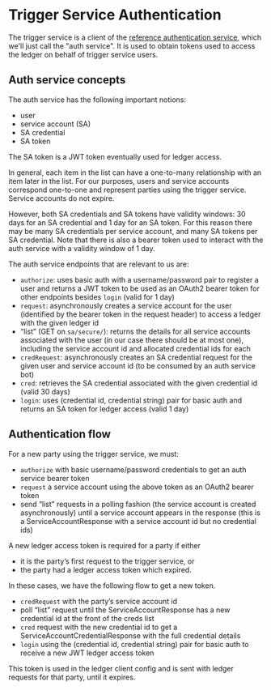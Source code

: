 # Trigger Service Authentication

The trigger service is a client of the
[reference authentication service](https://github.com/digital-asset/ref-ledger-authenticator),
which we'll just call the "auth service".
It is used to obtain tokens used to access the ledger on behalf of trigger service users.

## Auth service concepts

The auth service has the following important notions:
 * user
 * service account (SA)
 * SA credential
 * SA token

The SA token is a JWT token eventually used for ledger access.

In general, each item in the list can have a one-to-many relationship with an item later in the list.
For our purposes, users and service accounts correspond one-to-one and represent parties using the trigger service.
Service accounts do not expire.

However, both SA credentials and SA tokens have validity windows: 30 days for an SA credential and 1 day for an SA token.
For this reason there may be many SA credentials per service account, and many SA tokens per SA credential.
Note that there is also a bearer token used to interact with the auth service with a validity window of 1 day.

The auth service endpoints that are relevant to us are:
 * `authorize`: uses basic auth with a username/password pair to register a user and returns a JWT token to be used as an OAuth2 bearer token for other endpoints besides `login` (valid for 1 day)
 * `request`: asynchronously creates a service account for the user (identified by the bearer token in the request header) to access a ledger with the given ledger id
 * “list” (GET on `sa/secure/`): returns the details for all service accounts associated with the user (in our case there should be at most one), including the service account id and allocated credential ids for each
 * `credRequest`: asynchronously creates an SA credential request for the given user and service account id (to be consumed by an auth service bot)
 * `cred`: retrieves the SA credential associated with the given credential id (valid 30 days)
 * `login`: uses (credential id, credential string) pair for basic auth and returns an SA token for ledger access (valid 1 day)
 
## Authentication flow 

For a new party using the trigger service, we must:
 * `authorize` with basic username/password credentials to get an auth service bearer token
 * `request` a service account using the above token as an OAuth2 bearer token
 * send “list” requests in a polling fashion (the service account is created asynchronously) until a service account appears in the response (this is a ServiceAccountResponse with a service account id but no credential ids)

A new ledger access token is required for a party if either
 * it is the party’s first request to the trigger service, or
 * the party had a ledger access token which expired.

In these cases, we have the following flow to get a new token.
 * `credRequest` with the party’s service account id 
 * poll “list” request until the ServiceAccountResponse has a new credential id at the front of the creds list
 * `cred` request with the new credential id to get a ServiceAccountCredentialResponse with the full credential details
 * `login` using the (credential id, credential string) pair for basic auth to receive a new JWT ledger access token

This token is used in the ledger client config and is sent with ledger requests for that party, until it expires.

